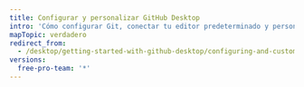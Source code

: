 ```yaml
---
title: Configurar y personalizar GitHub Desktop
intro: 'Cómo configurar Git, conectar tu editor predeterminado y personalizar las opciones para alinear GitHub Desktop con tu flujo de trabajo.'
mapTopic: verdadero
redirect_from:
  - /desktop/getting-started-with-github-desktop/configuring-and-customizing-github-desktop
versions:
  free-pro-team: '*'
---
```


